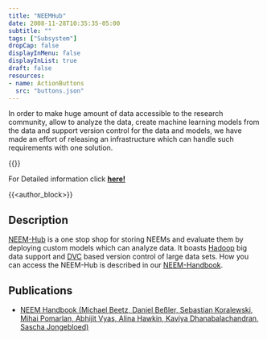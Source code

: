```yaml
---
title: "NEEMHub"
date: 2008-11-28T10:35:35-05:00
subtitle: ""
tags: ["Subsystem"]
dropCap: false
displayInMenu: false
displayInList: true
draft: false
resources:
- name: ActionButtons
  src: "buttons.json"
---
```


In order to make huge amount of data accessible to the research community, allow to analyze the data, create machine learning models from the data and support version control for the data and models, we have made an effort of releasing an infrastructure which can handle such requirements with one solution.

<div class="hidde-after-preview">
  {{<action_form data="ActionButtons">}}

  For Detailed information click
  <a class="btn btn-success" target="_blank" href="neemhub"><b>here!</b></a>
</div>

<!--more-->

<script>
    // Add Authors(1 or 2) info to the list as dictionary

    var authors = [
      // {
      //     img: "********.png",
      //     name: "********",
      //     tel: "+49 421 218 ********",
      //     fax: "+49 421 218 ********",
      //     mail: "********@cs.uni-bremen.de",
      //     profile: "https://ai.uni-bremen.de/team/*********"
      // },
      ];
  </script>
  
  {{<author_block>}}

Description
---

[NEEM-Hub](https://neemgit.informatik.uni-bremen.de/neems) is a one stop shop for storing NEEMs and evaluate them by deploying custom models which can analyze data. It boasts [Hadoop](https://hadoop.apache.org/) big data support and [DVC](https://dvc.org/doc/start) based version control of large data sets. How you can access the NEEM-Hub is described in our [NEEM-Handbook](https://ease-crc.github.io/soma/owl/current/NEEM-Handbook.pdf).

Publications
---

- [NEEM Handbook (Michael Beetz, Daniel Beßler, Sebastian Koralewski, Mihai Pomarlan, Abhijit Vyas,
Alina Hawkin, Kaviya Dhanabalachandran, Sascha Jongebloed)](https://ease-crc.github.io/soma/owl/current/NEEM-Handbook.pdf)


